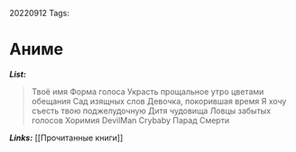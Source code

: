 20220912
Tags:
# Аниме

***List:***

>
>Твоё имя
>Форма голоса
>Украсть прощальное утро цветами обещания
>Сад изящных слов
>Девочка, покорившая время
>Я хочу съесть твою поджелудочную 
>Дитя чудовища 
>Ловцы забытых голосов
>Хоримия
>DevilMan Crybaby
>Парад Смерти
>

***Links:*** [[Прочитанные книги]]



